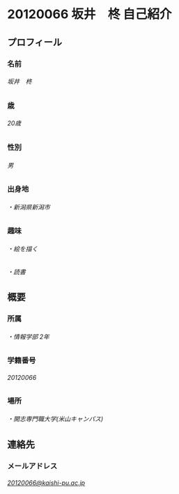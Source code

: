 # 20120066 坂井　柊 自己紹介
## プロフィール
### 名前
###### 坂井　柊
### 歳
###### 20歳
### 性別
###### 男
### 出身地
###### ・新潟県新潟市
### 趣味
###### ・絵を描く
###### ・読書
## 概要
### 所属
###### ・情報学部 2年
### 学籍番号
###### 20120066
### 場所
###### ・開志専門職大学(米山キャンパス)
## 連絡先
### メールアドレス
###### 20120066@kaishi-pu.ac.jp

